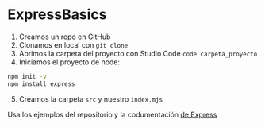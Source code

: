 # ExpressBasics

1. Creamos un repo en GitHub
2. Clonamos en local con `git clone`
3. Abrimos la carpeta del proyecto con Studio Code `code carpeta_proyecto`
4. Iniciamos el proyecto de node:
```bash
npm init -y
npm install express
```
5. Creamos la carpeta `src` y nuestro `index.mjs`

Usa los ejemplos del repositorio y la codumentación [de Express](https://meet.jit.si/moderated/53345ad8afd0e2bb1d08b9056318df13e6e1dfc202341f3850471adc79cacd61)